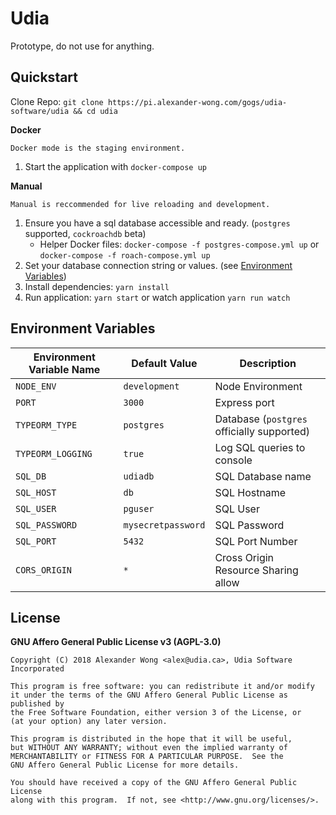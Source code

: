 # Udia

Prototype, do not use for anything.

## Quickstart

Clone Repo: `git clone https://pi.alexander-wong.com/gogs/udia-software/udia && cd udia`

**Docker**

    Docker mode is the staging environment.
1.  Start the application with `docker-compose up`

**Manual**

    Manual is reccommended for live reloading and development.

1.  Ensure you have a sql database accessible and ready. (`postgres` supported, `cockroachdb` beta)
    - Helper Docker files: `docker-compose -f postgres-compose.yml up` or `docker-compose -f roach-compose.yml up`
2.  Set your database connection string or values. (see [Environment Variables](#environment-variables))
3.  Install dependencies: `yarn install`
4.  Run application: `yarn start` or watch application `yarn run watch`

## Environment Variables

| Environment Variable Name | Default Value | Description |
| ------------------------- | ------------- | ----------- |
| `NODE_ENV` | `development` | Node Environment |
| `PORT` | `3000` | Express port |
| `TYPEORM_TYPE` | `postgres` | Database (`postgres` officially supported) |
| `TYPEORM_LOGGING` | `true` | Log SQL queries to console |
| `SQL_DB` | `udiadb` | SQL Database name |
| `SQL_HOST` | `db` | SQL Hostname |
| `SQL_USER` | `pguser` | SQL User |
| `SQL_PASSWORD` | `mysecretpassword` | SQL Password |
| `SQL_PORT` | `5432` | SQL Port Number |
| `CORS_ORIGIN` | `*` | Cross Origin Resource Sharing allow |

## License

**GNU Affero General Public License v3 (AGPL-3.0)**

```text
Copyright (C) 2018 Alexander Wong <alex@udia.ca>, Udia Software Incorporated

This program is free software: you can redistribute it and/or modify
it under the terms of the GNU Affero General Public License as published by
the Free Software Foundation, either version 3 of the License, or
(at your option) any later version.

This program is distributed in the hope that it will be useful,
but WITHOUT ANY WARRANTY; without even the implied warranty of
MERCHANTABILITY or FITNESS FOR A PARTICULAR PURPOSE.  See the
GNU Affero General Public License for more details.

You should have received a copy of the GNU Affero General Public License
along with this program.  If not, see <http://www.gnu.org/licenses/>.
```

